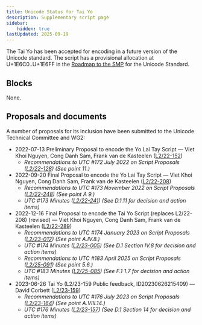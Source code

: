 ```yaml
---
title: Unicode Status for Tai Yo
description: Supplementary script page
sidebar:
    hidden: true
lastUpdated: 2025-09-19
---
```


The Tai Yo  has been accepted for encoding in a future version of the Unicode standard. The script has a provisional allocation at U+1E6C0..U+1E6FF in the [Roadmap to the SMP](http://www.unicode.org/roadmaps/smp/) for the Unicode Standard.

## Blocks

None.

## Proposals and documents

A number of proposals for its inclusion have been submitted to the Unicode Technical Committee and WG2:
- 2022-07-13 Preliminary Proposal to encode the Yo Lai Tay Script — Viet Khoi Nguyen, Cong Danh Sam, Frank van de Kasteelen ([L2/22-152](http://www.unicode.org/cgi-bin/GetMatchingDocs.pl?L2/22-152))
  - _Recommendations to UTC #172 July 2022 on Script Proposals ([L2/22-128](http://www.unicode.org/cgi-bin/GetMatchingDocs.pl?L2/22-128)) (See point 11.)_
- 2022-09-20 Final Proposal to encode the Yo Lai Tay Script — Viet Khoi Nguyen, Cong Danh Sam, Frank van de Kasteelen ([L2/22-208](http://www.unicode.org/cgi-bin/GetMatchingDocs.pl?L2/22-208))
  - _Recommendations to UTC #173 November 2022 on Script Proposals ([L2/22-248](https://www.unicode.org/cgi-bin/GetMatchingDocs.pl?L2/22-248)) (See point A 9.)_
  - _UTC #173 Minutes ([L2/22-241](http://www.unicode.org/L2/L2022/22241.htm)) (See D.1.11 for decision and action items)_
- 2022-12-16 Final Proposal to encode the Tai Yo Script (replaces L2/22-208) (revised) — Viet Khoi Nguyen, Cong Danh Sam, Frank van de Kasteelen ([L2/22-289](http://www.unicode.org/cgi-bin/GetMatchingDocs.pl?L2/22-289))
  - _Recommendations to UTC #174 January 2023 on Script Proposals ([L2/23-012](https://www.unicode.org/cgi-bin/GetMatchingDocs.pl?L2/23-012)) (See point A.IV.8.)_
  - _UTC #174 Minutes ([L2/23-005](http://www.unicode.org/L2/L2023/23005.htm)) (See D.1 Section IV.8 for decision and action items)_
  - _Recommendations to UTC #183 April 2025 on Script Proposals ([L2/25-091](http://www.unicode.org/cgi-bin/GetMatchingDocs.pl?L2/25-091)) (See point 5.6.)_
  - _UTC #183 Minutes ([L2/25-085](https://www.unicode.org/L2/L2025/25085.htm)) (See F.1 1.7 for decision and action items)_
- 2023-06-26 Tai Yo (L2/23-159 Public feedback, ID20230626215409) — David Corbett ([L2/23-159](https://www.unicode.org/L2/L2023/23159-pubrev.html))
  - _Recommendations to UTC #176 July 2023 on Script Proposals ([L2/23-164](http://www.unicode.org/cgi-bin/GetMatchingDocs.pl?L2/23-164)) (See point A.VIII.14.)_
  - _UTC #176 Minutes ([L2/23-157](https://www.unicode.org/L2/L2023/23157.htm)) (See D.1 Section 14 for decision and action items)_
